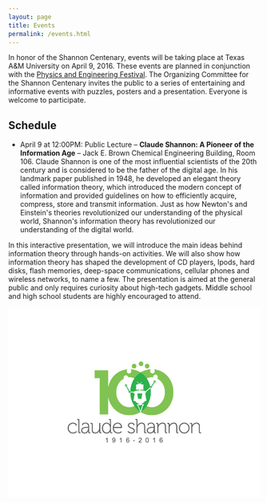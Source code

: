 ```yaml
---
layout: page
title: Events
permalink: /events.html
---
```


In honor of the Shannon Centenary, events will be taking place at Texas A&M University on April 9, 2016.
These events are planned in conjunction with the [Physics and Engineering Festival](http://physicsfestival.tamu.edu/).
The Organizing Committee for the Shannon Centenary invites the public to a series of entertaining and informative events with puzzles, posters and a presentation.
Everyone is welcome to participate.

## Schedule

* April 9 at 12:00PM: Public Lecture – **Claude Shannon: A Pioneer of the Information Age** – Jack E. Brown Chemical Engineering Building, Room 106.
Claude Shannon is one of the most influential scientists of the 20th century and is considered to be the father of the digital age. In his landmark paper published in 1948, he developed an elegant theory called information theory, which introduced the modern concept of information and provided guidelines on how to efficiently acquire, compress, store and transmit information. Just as how Newton's and Einstein's theories revolutionized our understanding of the physical world, Shannon's information theory has revolutionized our understanding of the digital world.

In this interactive presentation, we will introduce the main ideas behind information theory through hands-on activities.
We will also show how information theory has shaped the development of CD players, Ipods, hard disks, flash memories, deep-space communications, cellular phones and wireless networks, to name a few.
The presentation is aimed at the general public and only requires curiosity about high-tech gadgets. Middle school and high school students are highly encouraged to attend. 

![Celebrations](assets/centenary.jpg)


